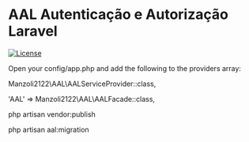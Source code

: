 # AAL Autenticação e Autorização Laravel

[![License](https://poser.pugx.org/manzoli2122/aal/license.svg)](https://packagist.org/packages/manzoli2122/aal)


Open your config/app.php and add the following to the providers array:

Manzoli2122\AAL\AALServiceProvider::class,

'AAL'   => Manzoli2122\AAL\AALFacade::class,

php artisan vendor:publish



php artisan aal:migration